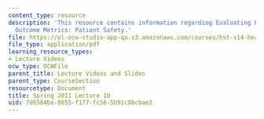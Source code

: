 ```yaml
---
content_type: resource
description: 'This resource contains information regarding Evaluating Process and
  Outcome Metrics: Patient Safety.'
file: https://ol-ocw-studio-app-qa.s3.amazonaws.com/courses/hst-s14-health-information-systems-to-improve-quality-of-care-in-resource-poor-settings-spring-2012/7d6584be0655f177fc565b91c0bcbae2_MITHST_S14S12_lec15_1110.pdf
file_type: application/pdf
learning_resource_types:
- Lecture Videos
ocw_type: OCWFile
parent_title: Lecture Videos and Slides
parent_type: CourseSection
resourcetype: Document
title: Spring 2011 Lecture 10
uid: 7d6584be-0655-f177-fc56-5b91c0bcbae2
---
```

